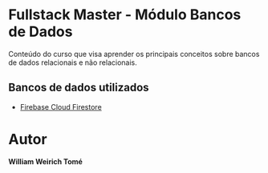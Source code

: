 # Fullstack Master - Módulo Bancos de Dados

Conteúdo do curso que visa aprender os principais conceitos sobre bancos de dados relacionais e não relacionais.

## Bancos de dados utilizados

* [Firebase Cloud Firestore](https://firebase.google.com/)

# Autor
**William Weirich Tomé**